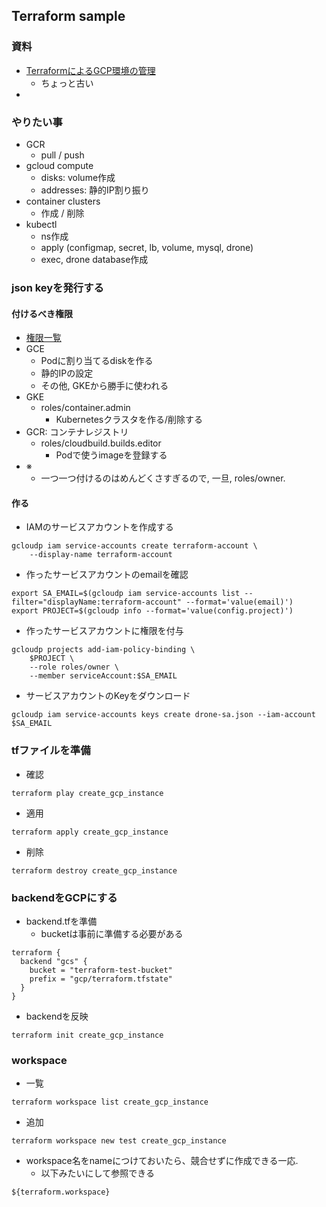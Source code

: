 ## Terraform sample
### 資料
+ [TerraformによるGCP環境の管理](https://gist.github.com/MisaKondo/cb46b0ecd106e9c824a641b14954b8e1)
  + ちょっと古い
+ [](https://cloud.google.com/community/tutorials/managing-gcp-projects-with-terraform)



### やりたい事
+ GCR
  + pull / push
+ gcloud compute
  + disks: volume作成
  + addresses: 静的IP割り振り
+ container clusters
  + 作成 / 削除
+ kubectl
  + ns作成
  + apply (configmap, secret, lb, volume, mysql, drone)
  + exec, drone database作成


### json keyを発行する
#### 付けるべき権限
+ [権限一覧](https://cloud.google.com/iam/docs/understanding-roles?hl=ja)
+ GCE
  + Podに割り当てるdiskを作る
  + 静的IPの設定
  + その他, GKEから勝手に使われる
+ GKE
  + roles/container.admin
    + Kubernetesクラスタを作る/削除する
+ GCR: コンテナレジストリ
  + roles/cloudbuild.builds.editor
    + Podで使うimageを登録する
+ ※
  + 一つ一つ付けるのはめんどくさすぎるので, 一旦, roles/owner.

#### 作る
+ IAMのサービスアカウントを作成する
```
gcloudp iam service-accounts create terraform-account \
    --display-name terraform-account
```

+ 作ったサービスアカウントのemailを確認
```
export SA_EMAIL=$(gcloudp iam service-accounts list --filter="displayName:terraform-account" --format='value(email)')
export PROJECT=$(gcloudp info --format='value(config.project)')
```

+ 作ったサービスアカウントに権限を付与
```
gcloudp projects add-iam-policy-binding \
    $PROJECT \
    --role roles/owner \
    --member serviceAccount:$SA_EMAIL
```

+ サービスアカウントのKeyをダウンロード
```
gcloudp iam service-accounts keys create drone-sa.json --iam-account $SA_EMAIL
```

### tfファイルを準備
+ 確認
```
terraform play create_gcp_instance
```
+ 適用
```
terraform apply create_gcp_instance
```

+ 削除
```
terraform destroy create_gcp_instance
```

### backendをGCPにする
+ backend.tfを準備
  + bucketは事前に準備する必要がある
```
terraform {
  backend "gcs" {
    bucket = "terraform-test-bucket"
    prefix = "gcp/terraform.tfstate"
  }
}

```

+ backendを反映
```
terraform init create_gcp_instance
```

### workspace
+ 一覧
```
terraform workspace list create_gcp_instance
```

+ 追加
```
terraform workspace new test create_gcp_instance
```

+ workspace名をnameにつけておいたら、競合せずに作成できる一応.
  + 以下みたいにして参照できる
```
${terraform.workspace}
```




